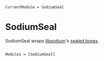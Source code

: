 ```@meta
CurrentModule = SodiumSeal
```

# SodiumSeal

SodiumSeal wraps [libsodium](https://download.libsodium.org/doc)'s [sealed boxes](https://download.libsodium.org/doc/public-key_cryptography/sealed_boxes).

```@index
```

```@autodocs
Modules = [SodiumSeal]
```
